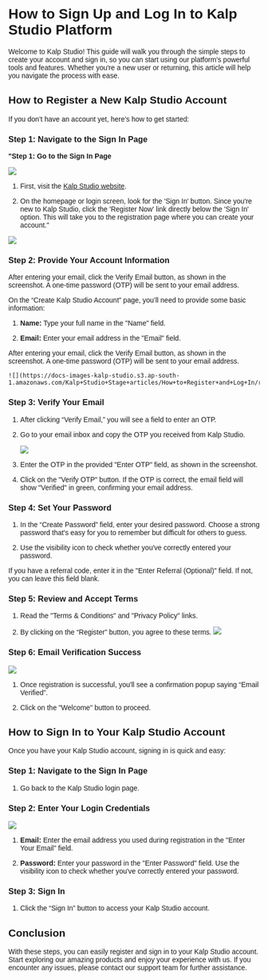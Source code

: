 <style>  body { font-family: "Source Sans 3", sans-serif!important; }</style>

<link  href="https://fonts.googleapis.com/css2?family=Source+Sans+3:ital,wght@0,200..900;1,200..900&display=swap"  rel="stylesheet">  <link  rel="stylesheet"  href="https://fonts.googleapis.com/icon?family=Material+Icons">

# **How to Sign Up and Log In to Kalp Studio Platform**
Welcome to Kalp Studio! This guide will walk you through the simple steps to create your account and sign in, so you can start using our platform’s powerful tools and features. Whether you're a new user or returning, this article will help you navigate the process with ease.

## **How to Register a New Kalp Studio Account**

If you don’t have an account yet, here’s how to get started:

### **Step 1: Navigate to the Sign In Page**

**"Step 1: Go to the Sign In Page**  

![](https://docs-images-kalp-studio.s3.ap-south-1.amazonaws.com/Kalp+Studio+Stage+articles/How+to+Register+and+Log+In/r1.png)

1.  First, visit the [Kalp Studio website](https://accounts.kalp.studio/sign-up).

    
2.  On the homepage or login screen, look for the 'Sign In' button. Since you're new to Kalp Studio, click the 'Register Now' link directly below the 'Sign In' option. This will take you to the registration page where you can create your account."


![](https://docs-images-kalp-studio.s3.ap-south-1.amazonaws.com/Kalp+Studio+Stage+articles/How+to+Register+and+Log+In/r2.png)


    

### **Step 2: Provide Your Account Information** 

After entering your email, click the Verify Email button, as shown in the screenshot. A one-time password (OTP) will be sent to your email address.

On the “Create Kalp Studio Account” page, you’ll need to provide some basic information:

1.  **Name:** Type your full name in the "Name" field.
    
2.  **Email:** Enter your email address in the "Email" field.
    
After entering your email, click the Verify Email button, as shown in the screenshot. A one-time password (OTP) will be sent to your email address.
    
    ![](https://docs-images-kalp-studio.s3.ap-south-1.amazonaws.com/Kalp+Studio+Stage+articles/How+to+Register+and+Log+In/r3.png)

### **Step 3: Verify Your Email**

1. After clicking “Verify Email,” you will see a field to enter an OTP.

2. Go to your email inbox and copy the OTP you received from Kalp Studio.
    
    ![](https://docs-images-kalp-studio.s3.ap-south-1.amazonaws.com/Kalp+Studio+Stage+articles/How+to+Register+and+Log+In/r5.png)

3. Enter the OTP in the provided "Enter OTP" field, as shown in the screenshot.

4. Click on the "Verify OTP" button. If the OTP is correct, the email field will show "Verified" in green, confirming your email address.
    

### **Step 4: Set Your Password**

1.  In the “Create Password” field, enter your desired password. Choose a strong password that's easy for you to remember but difficult for others to guess.
    
2.  Use the visibility icon to check whether you've correctly entered your password.
    

If you have a referral code, enter it in the "Enter Referral (Optional)" field. If not, you can leave this field blank.

### **Step 5: Review and Accept Terms**

1.  Read the "Terms & Conditions" and "Privacy Policy" links.
    
2.  By clicking on the “Register” button, you agree to these terms.
    ![](https://docs-images-kalp-studio.s3.ap-south-1.amazonaws.com/Kalp+Studio+Stage+articles/How+to+Register+and+Log+In/r6.png)

### **Step 6: Email Verification Success**
![](https://docs-images-kalp-studio.s3.ap-south-1.amazonaws.com/Kalp+Studio+Stage+articles/How+to+Register+and+Log+In/r7.png)

1.  Once registration is successful, you'll see a confirmation popup saying “Email Verified”.
    
2.  Click on the "Welcome" button to proceed.
    

## **How to Sign In to Your Kalp Studio Account**

Once you have your Kalp Studio account, signing in is quick and easy:

### **Step 1: Navigate to the Sign In Page**

1.  Go back to the Kalp Studio login page.
    

### **Step 2: Enter Your Login Credentials**
![](https://docs-images-kalp-studio.s3.ap-south-1.amazonaws.com/Kalp+Studio+Stage+articles/How+to+Register+and+Log+In/r1.png)

1.  **Email:** Enter the email address you used during registration in the "Enter Your Email" field.
    
2.  **Password:** Enter your password in the "Enter Password" field. Use the visibility icon to check whether you've correctly entered your password.
    

### **Step 3: Sign In**

1.  Click the “Sign In” button to access your Kalp Studio account.
    

## **Conclusion**

With these steps, you can easily register and sign in to your Kalp Studio account. Start exploring our amazing products and enjoy your experience with us. If you encounter any issues, please contact our support team for further assistance.